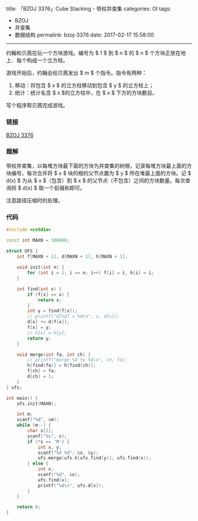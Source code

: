 title: 「BZOJ 3376」Cube Stacking - 带权并查集
categories: OI
tags: 
  - BZOJ
  - 并查集
  - 数据结构
permalink: bzoj-3376
date: 2017-02-17 15:58:00
---

约翰和贝茜在玩一个方块游戏。编号为 $ 1 $ 到 $ n $ 的 $ n $ 个方块正放在地上．每个构成一个立方柱。

游戏开始后，约翰会给贝茜发出 $ m $ 个指令。指令有两种：

1. 移动：将包含 $ x $ 的立方柱移动到包含 $ y $ 的立方柱上；
2. 统计：统计名含 $ x $的立方柱中，在 $ x $ 下方的方块数目。

写个程序帮贝茜完成游戏。

<!-- more -->

### 链接
[BZOJ 3376](http://www.lydsy.com/JudgeOnline/problem.php?id=3376)

### 题解
带权并查集，以每堆方块最下面的方块为并查集的树根，记录每堆方块最上面的方块编号，每次合并将 $ x $ 块的根的父节点置为 $ y $ 所在堆最上面的方块。记 $ d(x) $ 为从 $ x $（包含）到 $ x $ 的父节点（不包含）之间的方块数量。每次查询将 $ d(x) $ 取一个前缀和即可。

注意路径压缩时的处理。

### 代码
```c++
#include <cstdio>

const int MAXN = 300000;

struct UFS {
	int f[MAXN + 1], d[MAXN + 1], h[MAXN + 1];
	
	void init(int n) {
		for (int i = 1; i <= n; i++) f[i] = i, h[i] = i;
	}

	int find(int x) {
		if (f[x] == x) {
			return x;
		}
		int y = find(f[x]);
		// printf("d[%d] = %d\n", x, d[x]);
		d[x] += d[f[x]];
		f[x] = y;
		// h[x] = h[y];
		return y;
	}

	void merge(int fa, int ch) {
		// printf("merge %d to %d\n", ch, fa);
		h[find(fa)] = h[find(ch)];
		f[ch] = fa;
		d[ch] = 1;
	}
} ufs;

int main() {
	ufs.init(MAXN);

	int m;
	scanf("%d", &m);
	while (m--) {
		char s[2];
		scanf("%s", s);
		if (*s == 'M') {
			int x, y;
			scanf("%d %d", &x, &y);
			ufs.merge(ufs.h[ufs.find(y)], ufs.find(x));
		} else {
			int x;
			scanf("%d", &x);
			ufs.find(x);
			printf("%d\n", ufs.d[x]);
		}
	}

	return 0;
}
```
